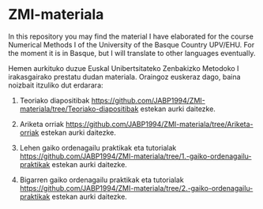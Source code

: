 # ZMI-materiala
In this repository you may find the material I have elaborated for the course Numerical Methods I of the University of the Basque Country UPV/EHU. For the moment it is in Basque, but I will translate to other languages eventually.

Hemen aurkituko duzue Euskal Unibertsitateko Zenbakizko Metodoko I irakasgairako prestatu dudan materiala. Oraingoz euskeraz dago, baina noizbait itzuliko dut erdarara:

1. Teoriako diapositibak https://github.com/JABP1994/ZMI-materiala/tree/Teoriako-diapositibak estekan aurki daitezke.

2. Ariketa orriak https://github.com/JABP1994/ZMI-materiala/tree/Ariketa-orriak estekan aurki daitezke.

3. Lehen gaiko ordenagailu praktikak eta tutorialak https://github.com/JABP1994/ZMI-materiala/tree/1.-gaiko-ordenagailu-praktikak estekan aurki daitezke.

4. Bigarren gaiko ordenagailu praktikak eta tutorialak https://github.com/JABP1994/ZMI-materiala/tree/2.-gaiko-ordenagailu-praktikak estekan aurki daitezke.
